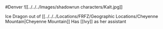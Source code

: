 #Denver 
![[../../../Images/shadowrun characters/Kalt.jpg]]

Ice Dragon out of [[../../../Locations/FRFZ/Geographic Locations/Cheyenne Mountain|Cheyenne Mountain]]
Has [[Ivy]] as her assistant